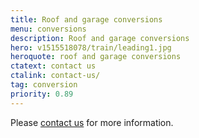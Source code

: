 ```yaml
---
title: Roof and garage conversions
menu: conversions
description: Roof and garage conversions
hero: v1515518078/train/leading1.jpg
heroquote: roof and garage conversions
ctatext: contact us
ctalink: contact-us/
tag: conversion
priority: 0.89
---
```



Please [contact us]([root]contact-us/) for more information.
